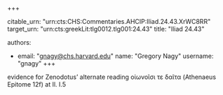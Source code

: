 +++


citable_urn: "urn:cts:CHS:Commentaries.AHCIP:Iliad.24.43.XrWC8RR"
target_urn: "urn:cts:greekLit:tlg0012.tlg001:24.43"
title: "Iliad 24.43"

authors:
- email: "gnagy@chs.harvard.edu"
  name: "Gregory Nagy"
  username: "gnagy"
+++

<p>evidence for Zenodotus’ alternate reading οἰωνοῖσι τε δαῖτα (Athenaeus Epitome 12f) at Il. I.5</p>